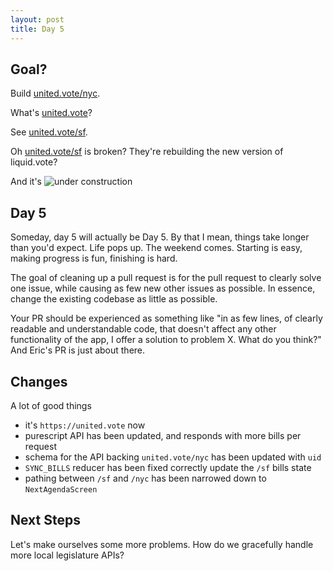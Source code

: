 ```yaml
---
layout: post
title: Day 5
---
```


## Goal?

Build [united.vote/nyc]("https://united.vote/nyc").

What's [united.vote]("https://united.vote/")?

See [united.vote/sf]("https://united.vote/sf").

Oh [united.vote/sf]("https://united.vote/sf") is broken? They're rebuilding the new version of liquid.vote? 

And it's ![under construction](https://motherboard-images.vice.com/content-images/contentimage/26327/1444070256569233.gif)

## Day 5

Someday, day 5 will actually be Day 5. By that I mean, things take longer than you'd expect. Life pops up. The weekend comes. Starting is easy, making progress is fun, finishing is hard.

The goal of cleaning up a pull request is for the pull request to clearly solve one issue, while causing as few new other issues as possible. In essence, change the existing codebase as little as possible.

Your PR should be experienced as something like "in as few lines, of clearly readable and understandable code, that doesn't affect any other functionality of the app, I offer a solution to problem X. What do you think?" And Eric's PR is just about there.

## Changes
A lot of good things
- it's `https://united.vote` now
- purescript API has been updated, and responds with more bills per request
- schema for the API backing `united.vote/nyc` has been updated with `uid`
- `SYNC_BILLS` reducer has been fixed correctly update the `/sf` bills state
- pathing between `/sf` and `/nyc` has been narrowed down to `NextAgendaScreen`

## Next Steps
Let's make ourselves some more problems. How do we gracefully handle more local legislature APIs?

